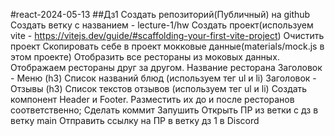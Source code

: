 #react-2024-05-13
##Дз1
Создать репозиторий(Публичный) на github
Создать ветку с названием - lecture-1/hw
Создать проект(используем vite - https://vitejs.dev/guide/#scaffolding-your-first-vite-project)
Очистить проект
Скопировать себе в проект мокковые данные(materials/mock.js в этом проекте)
Отобразить все рестораны из моковых данных. Отображаем рестораны друг за другом.
Название ресторана
Заголовок - Меню (h3)
Список названий блюд (используем тег ul и li)
Заголовок - Отзывы (h3)
Список текстов отзывов (используем тег ul и li)
Создать компонент Header и Footer. Разместить их до и после ресторанов соответственно;
Сделать коммит
Запушить
Открыть ПР из ветки с дз в ветку main
Отправить ссылку на ПР в ветку дз 1 в Discord